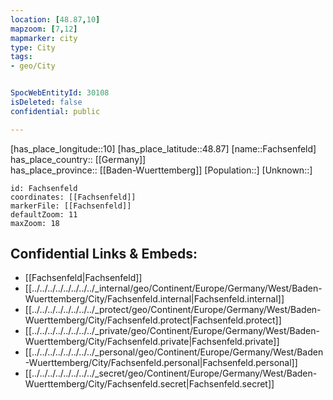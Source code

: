 ```yaml
---
location: [48.87,10] 
mapzoom: [7,12] 
mapmarker: city 
type: City
tags:
- geo/City


SpocWebEntityId: 30108
isDeleted: false
confidential: public

---
```

[has_place_longitude::10] 
[has_place_latitude::48.87] 
[name::Fachsenfeld] 
has_place_country:: [[Germany]]  
has_place_province:: [[Baden-Wuerttemberg]] 
[Population::] 
[Unknown::] 


```leaflet
id: Fachsenfeld
coordinates: [[Fachsenfeld]] 
markerFile: [[Fachsenfeld]] 
defaultZoom: 11 
maxZoom: 18
```


## Confidential Links & Embeds: 
- [[Fachsenfeld|Fachsenfeld]]  
- [[../../../../../../../../_internal/geo/Continent/Europe/Germany/West/Baden-Wuerttemberg/City/Fachsenfeld.internal|Fachsenfeld.internal]] 
- [[../../../../../../../../_protect/geo/Continent/Europe/Germany/West/Baden-Wuerttemberg/City/Fachsenfeld.protect|Fachsenfeld.protect]] 
- [[../../../../../../../../_private/geo/Continent/Europe/Germany/West/Baden-Wuerttemberg/City/Fachsenfeld.private|Fachsenfeld.private]] 
- [[../../../../../../../../_personal/geo/Continent/Europe/Germany/West/Baden-Wuerttemberg/City/Fachsenfeld.personal|Fachsenfeld.personal]] 
- [[../../../../../../../../_secret/geo/Continent/Europe/Germany/West/Baden-Wuerttemberg/City/Fachsenfeld.secret|Fachsenfeld.secret]] 
